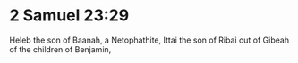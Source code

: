 # 2 Samuel 23:29

Heleb the son of Baanah, a Netophathite, Ittai the son of Ribai out of Gibeah of the children of Benjamin,